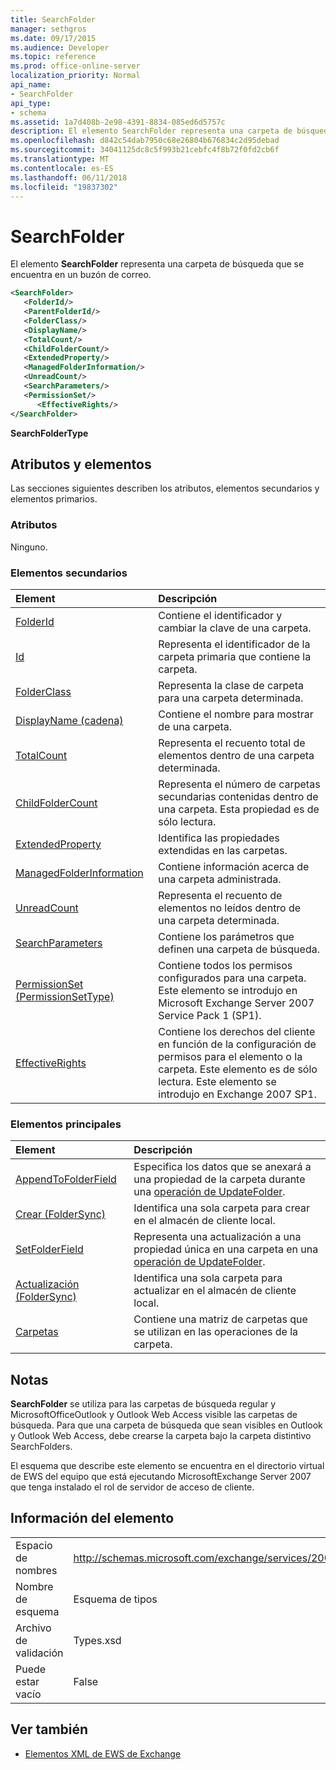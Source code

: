 ```yaml
---
title: SearchFolder
manager: sethgros
ms.date: 09/17/2015
ms.audience: Developer
ms.topic: reference
ms.prod: office-online-server
localization_priority: Normal
api_name:
- SearchFolder
api_type:
- schema
ms.assetid: 1a7d408b-2e98-4391-8834-085ed6d5757c
description: El elemento SearchFolder representa una carpeta de búsqueda que se encuentra en un buzón de correo.
ms.openlocfilehash: d842c54dab7950c68e26804b676834c2d95debad
ms.sourcegitcommit: 34041125dc8c5f993b21cebfc4f8b72f0fd2cb6f
ms.translationtype: MT
ms.contentlocale: es-ES
ms.lasthandoff: 06/11/2018
ms.locfileid: "19837302"
---
```

# <a name="searchfolder"></a>SearchFolder

El elemento **SearchFolder** representa una carpeta de búsqueda que se encuentra en un buzón de correo. 
  
```xml
<SearchFolder>
   <FolderId/>
   <ParentFolderId/>
   <FolderClass/>
   <DisplayName/>
   <TotalCount/>
   <ChildFolderCount/>
   <ExtendedProperty/>
   <ManagedFolderInformation/>
   <UnreadCount/>
   <SearchParameters/>
   <PermissionSet/>
      <EffectiveRights/>
</SearchFolder>
```

 **SearchFolderType**
## <a name="attributes-and-elements"></a>Atributos y elementos

Las secciones siguientes describen los atributos, elementos secundarios y elementos primarios.
  
### <a name="attributes"></a>Atributos

Ninguno.
  
### <a name="child-elements"></a>Elementos secundarios

|**Element**|**Descripción**|
|:-----|:-----|
|[FolderId](folderid.md) <br/> |Contiene el identificador y cambiar la clave de una carpeta.  <br/> |
|[Id](parentfolderid.md) <br/> |Representa el identificador de la carpeta primaria que contiene la carpeta.  <br/> |
|[FolderClass](folderclass.md) <br/> |Representa la clase de carpeta para una carpeta determinada.  <br/> |
|[DisplayName (cadena)](displayname-string.md) <br/> |Contiene el nombre para mostrar de una carpeta.  <br/> |
|[TotalCount](totalcount.md) <br/> |Representa el recuento total de elementos dentro de una carpeta determinada.  <br/> |
|[ChildFolderCount](childfoldercount.md) <br/> |Representa el número de carpetas secundarias contenidas dentro de una carpeta. Esta propiedad es de sólo lectura.  <br/> |
|[ExtendedProperty](extendedproperty.md) <br/> |Identifica las propiedades extendidas en las carpetas.  <br/> |
|[ManagedFolderInformation](managedfolderinformation.md) <br/> |Contiene información acerca de una carpeta administrada.  <br/> |
|[UnreadCount](unreadcount.md) <br/> |Representa el recuento de elementos no leídos dentro de una carpeta determinada.  <br/> |
|[SearchParameters](searchparameters.md) <br/> |Contiene los parámetros que definen una carpeta de búsqueda.  <br/> |
|[PermissionSet (PermissionSetType)](permissionset-permissionsettype.md) <br/> |Contiene todos los permisos configurados para una carpeta. Este elemento se introdujo en Microsoft Exchange Server 2007 Service Pack 1 (SP1).  <br/> |
|[EffectiveRights](effectiverights.md) <br/> |Contiene los derechos del cliente en función de la configuración de permisos para el elemento o la carpeta. Este elemento es de sólo lectura. Este elemento se introdujo en Exchange 2007 SP1.  <br/> |
   
### <a name="parent-elements"></a>Elementos principales

|**Element**|**Descripción**|
|:-----|:-----|
|[AppendToFolderField](appendtofolderfield.md) <br/> |Especifica los datos que se anexará a una propiedad de la carpeta durante una [operación de UpdateFolder](updatefolder-operation.md).  <br/> |
|[Crear (FolderSync)](create-foldersync.md) <br/> |Identifica una sola carpeta para crear en el almacén de cliente local.  <br/> |
|[SetFolderField](setfolderfield.md) <br/> |Representa una actualización a una propiedad única en una carpeta en una [operación de UpdateFolder](updatefolder-operation.md).  <br/> |
|[Actualización (FolderSync)](update-foldersync.md) <br/> |Identifica una sola carpeta para actualizar en el almacén de cliente local.  <br/> |
|[Carpetas](folders-ex15websvcsotherref.md) <br/> |Contiene una matriz de carpetas que se utilizan en las operaciones de la carpeta.  <br/> |
   
## <a name="remarks"></a>Notas

 **SearchFolder** se utiliza para las carpetas de búsqueda regular y MicrosoftOfficeOutlook y Outlook Web Access visible las carpetas de búsqueda. Para que una carpeta de búsqueda que sean visibles en Outlook y Outlook Web Access, debe crearse la carpeta bajo la carpeta distintivo SearchFolders. 
  
El esquema que describe este elemento se encuentra en el directorio virtual de EWS del equipo que está ejecutando MicrosoftExchange Server 2007 que tenga instalado el rol de servidor de acceso de cliente.
  
## <a name="element-information"></a>Información del elemento

|||
|:-----|:-----|
|Espacio de nombres  <br/> |http://schemas.microsoft.com/exchange/services/2006/types  <br/> |
|Nombre de esquema  <br/> |Esquema de tipos  <br/> |
|Archivo de validación  <br/> |Types.xsd  <br/> |
|Puede estar vacío  <br/> |False  <br/> |
   
## <a name="see-also"></a>Ver también



- [Elementos XML de EWS de Exchange](ews-xml-elements-in-exchange.md)

